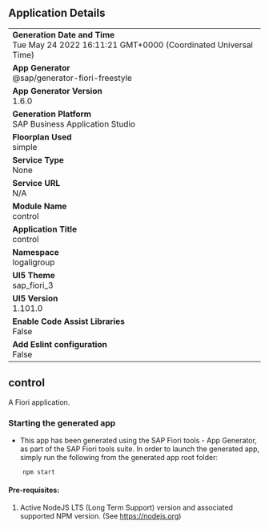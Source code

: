 ## Application Details
|               |
| ------------- |
|**Generation Date and Time**<br>Tue May 24 2022 16:11:21 GMT+0000 (Coordinated Universal Time)|
|**App Generator**<br>@sap/generator-fiori-freestyle|
|**App Generator Version**<br>1.6.0|
|**Generation Platform**<br>SAP Business Application Studio|
|**Floorplan Used**<br>simple|
|**Service Type**<br>None|
|**Service URL**<br>N/A
|**Module Name**<br>control|
|**Application Title**<br>control|
|**Namespace**<br>logaligroup|
|**UI5 Theme**<br>sap_fiori_3|
|**UI5 Version**<br>1.101.0|
|**Enable Code Assist Libraries**<br>False|
|**Add Eslint configuration**<br>False|

## control

A Fiori application.

### Starting the generated app

-   This app has been generated using the SAP Fiori tools - App Generator, as part of the SAP Fiori tools suite.  In order to launch the generated app, simply run the following from the generated app root folder:

```
    npm start
```

#### Pre-requisites:

1. Active NodeJS LTS (Long Term Support) version and associated supported NPM version.  (See https://nodejs.org)


